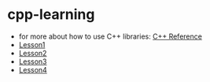 # cpp-learning
- for more about how to use C++ libraries: [C++ Reference](http://www.cplusplus.com/reference/)
- [Lesson1](Lesson1/README.md)
- [Lesson2](Lesson2/README.md)
- [Lesson3](Lesson3/README.md)
- [Lesson4](Lesson4/README.md)